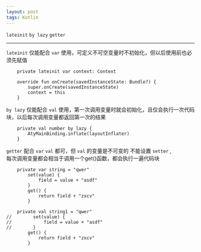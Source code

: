 ```yaml
---
layout: post
tags: Kotlin
---
```


`lateinit` `by lazy` `getter`

---

`lateinit` 仅能配合 `var` 使用，可定义不可空变量时不初始化，但以后使用前也必须先赋值
```
    private lateinit var context: Context
    
    override fun onCreate(savedInstanceState: Bundle?) {
        super.onCreate(savedInstanceState)
        context = this
    }
```

`by lazy` 仅能配合 `val` 使用，第一次调用变量时就会初始化，且仅会执行一次代码块，以后每次调用变量都返回第一次的结果
```
    private val number by lazy {
        AtyMainBinding.inflate(layoutInflater)
    }
```

`getter` 配合 `var` `val` 都可，但 `val` 的变量是不可变的 不能设置 `setter` ,  
每次调用变量都会相当于调用一个get()函数，都会执行一遍代码块
```
    private var string = "qwer"
        set(value) {
            field = value + "asdf"
        }
        get() {
            return field + "zxcv"
        }

    private val string1 = "qwer"
//        set(value) {
//            field = value + "asdf"
//        }
        get() {
            return field + "zxcv"
        }
```
